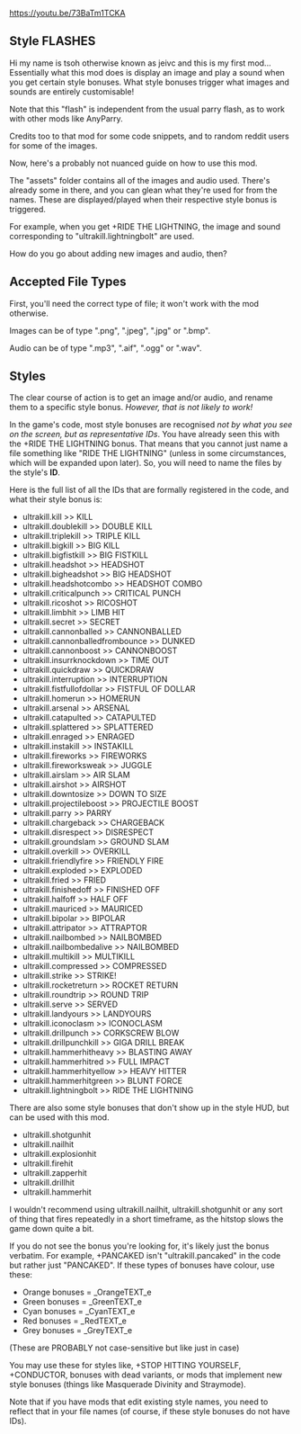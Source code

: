 https://youtu.be/73BaTm1TCKA

Style FLASHES
-
Hi my name is tsoh otherwise known as jeivc and this is my first mod...
Essentially what this mod does is display an image and play a sound when you get certain style bonuses. What style bonuses trigger what images and sounds are entirely customisable!

Note that this "flash" is independent from the usual parry flash, as to work with other mods like AnyParry.

Credits too to that mod for some code snippets, and to random reddit users for some of the images.

Now, here's a probably not nuanced guide on how to use this mod.

The "assets" folder contains all of the images and audio used. There's already some in there, and you can glean what they're used for from the names. These are displayed/played when their respective style bonus is triggered.

For example, when you get +RIDE THE LIGHTNING, the image and sound corresponding to "ultrakill.lightningbolt" are used.

How do you go about adding new images and audio, then?

Accepted File Types
-
First, you'll need the correct type of file; it won't work with the mod otherwise.

Images can be of type ".png", ".jpeg", ".jpg" or ".bmp".

Audio can be of type ".mp3", ".aif", ".ogg" or ".wav".

Styles
-
The clear course of action is to get an image and/or audio, and rename them to a specific style bonus. *However, that is not likely to work!*

In the game's code, most style bonuses are recognised *not by what you see on the screen, but as representative IDs*. You have already seen this with the +RIDE THE LIGHTNING bonus. That means that you cannot just name a file something like "RIDE THE LIGHTNING" (unless in some circumstances, which will be expanded upon later). So, you will need to name the files by the style's **ID**.

Here is the full list of all the IDs that are formally registered in the code, and what their style bonus is:

- ultrakill.kill >> KILL
- ultrakill.doublekill >> DOUBLE KILL
- ultrakill.triplekill >> TRIPLE KILL
- ultrakill.bigkill >> BIG KILL
- ultrakill.bigfistkill >> BIG FISTKILL
- ultrakill.headshot >> HEADSHOT
- ultrakill.bigheadshot >> BIG HEADSHOT
- ultrakill.headshotcombo >> HEADSHOT COMBO
- ultrakill.criticalpunch >> CRITICAL PUNCH
- ultrakill.ricoshot >> RICOSHOT
- ultrakill.limbhit >> LIMB HIT
- ultrakill.secret >> SECRET
- ultrakill.cannonballed >> CANNONBALLED
- ultrakill.cannonballedfrombounce >> DUNKED
- ultrakill.cannonboost >> CANNONBOOST
- ultrakill.insurrknockdown >> TIME OUT
- ultrakill.quickdraw >> QUICKDRAW
- ultrakill.interruption >> INTERRUPTION
- ultrakill.fistfullofdollar >> FISTFUL OF DOLLAR
- ultrakill.homerun >> HOMERUN
- ultrakill.arsenal >> ARSENAL
- ultrakill.catapulted >> CATAPULTED
- ultrakill.splattered >> SPLATTERED
- ultrakill.enraged >> ENRAGED
- ultrakill.instakill >> INSTAKILL
- ultrakill.fireworks >> FIREWORKS
- ultrakill.fireworksweak >> JUGGLE
- ultrakill.airslam >> AIR SLAM
- ultrakill.airshot >> AIRSHOT
- ultrakill.downtosize >> DOWN TO SIZE
- ultrakill.projectileboost >> PROJECTILE BOOST
- ultrakill.parry >> PARRY
- ultrakill.chargeback >> CHARGEBACK
- ultrakill.disrespect >> DISRESPECT
- ultrakill.groundslam >> GROUND SLAM
- ultrakill.overkill >> OVERKILL
- ultrakill.friendlyfire >> FRIENDLY FIRE
- ultrakill.exploded >> EXPLODED
- ultrakill.fried >> FRIED
- ultrakill.finishedoff >> FINISHED OFF
- ultrakill.halfoff >> HALF OFF
- ultrakill.mauriced >> MAURICED
- ultrakill.bipolar >> BIPOLAR
- ultrakill.attripator >> ATTRAPTOR
- ultrakill.nailbombed >> NAILBOMBED
- ultrakill.nailbombedalive >> NAILBOMBED
- ultrakill.multikill >> MULTIKILL
- ultrakill.compressed >> COMPRESSED
- ultrakill.strike >> STRIKE!
- ultrakill.rocketreturn >> ROCKET RETURN
- ultrakill.roundtrip >> ROUND TRIP
- ultrakill.serve >> SERVED
- ultrakill.landyours >> LANDYOURS
- ultrakill.iconoclasm >> ICONOCLASM
- ultrakill.drillpunch >> CORKSCREW BLOW
- ultrakill.drillpunchkill >> GIGA DRILL BREAK
- ultrakill.hammerhitheavy >> BLASTING AWAY
- ultrakill.hammerhitred >> FULL IMPACT
- ultrakill.hammerhityellow >> HEAVY HITTER
- ultrakill.hammerhitgreen >> BLUNT FORCE
- ultrakill.lightningbolt >> RIDE THE LIGHTNING

There are also some style bonuses that don't show up in the style HUD, but can be used with this mod.

- ultrakill.shotgunhit
- ultrakill.nailhit
- ultrakill.explosionhit
- ultrakill.firehit
- ultrakill.zapperhit
- ultrakill.drillhit
- ultrakill.hammerhit

I wouldn't recommend using ultrakill.nailhit, ultrakill.shotgunhit or any sort of thing that fires repeatedly in a short timeframe, as the hitstop slows the game down quite a bit.

If you do not see the bonus you're looking for, it's likely just the bonus verbatim. For example, +PANCAKED isn't "ultrakill.pancaked" in the code but rather just "PANCAKED". If these types of bonuses have colour, use these:

- Orange bonuses = \_OrangeTEXT\_e
- Green bonuses = \_GreenTEXT\_e
- Cyan bonuses = \_CyanTEXT\_e
- Red bonuses = \_RedTEXT\_e
- Grey bonuses = \_GreyTEXT\_e

(These are PROBABLY not case-sensitive but like just in case)

You may use these for styles like, +STOP HITTING YOURSELF, +CONDUCTOR, bonuses with dead variants, or mods that implement new style bonuses (things like Masquerade Divinity and Straymode).

Note that if you have mods that edit existing style names, you need to reflect that in your file names (of course, if these style bonuses do not have IDs).
